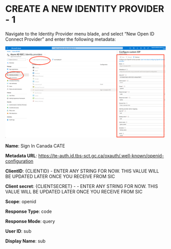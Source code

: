 # CREATE A NEW IDENTITY PROVIDER - 1

Navigate to the Identity Provider menu blade, and select “New Open ID Connect Provider” and enter the following metadata:

![image info](./../Images/Picture42.png)

**Name**: Sign In Canada CATE

**Metadata URL**: https://te-auth.id.tbs-sct.gc.ca/oxauth/.well-known/openid-configuration

**ClientID**: {CLIENTID} - ENTER ANY STRING FOR NOW. THIS VALUE WILL BE UPDATED LATER ONCE YOU RECEIVE FROM SIC

**Client secret**: {CLIENTSECRET} - - ENTER ANY STRING FOR NOW. THIS VALUE WILL BE UPDATED LATER ONCE YOU RECEIVE FROM SIC

**Scope**: openid

**Response Type**: code

**Response Mode**: query
 
**User ID**: sub

**Display Name**: sub